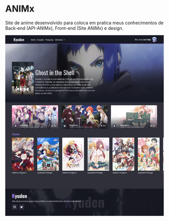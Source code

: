 # ANIMx

Site de anime desenvolvido para coloca em pratica meus conhecimentos de Back-end (API-ANIMx), Front-end (Site ANIMx) e design. 

![Site ANIMx](public/cover.png)